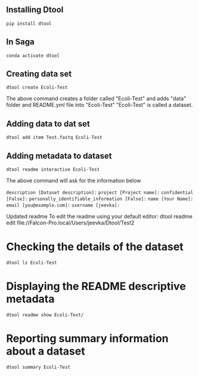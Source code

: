 ## Installing Dtool 
`pip install dtool`

## In Saga
`conda activate dtool`

## Creating data set 
`dtool create Ecoli-Test`

The above command creates a folder called "Ecoli-Test" and adds "data" folder and README.yml file into "Ecoli-Test"
"Ecoli-Test" is called a dataset. 

## Adding data to dat set
`dtool add item Test.fastq Ecoli-Test`

## Adding metadata to dataset  
`dtool readme interactive Ecoli-Test`

The above command will ask for the information below

`description [Dataset description]:`
`project [Project name]:`
`confidential [False]:`
`personally_identifiable_information [False]:`
`name [Your Name]:`
`email [you@example.com]:`
`username [jeevka]:`

Updated readme
To edit the readme using your default editor:
dtool readme edit file://Falcon-Pro.local/Users/jeevka/Dtool/Test2

# Checking the details of the dataset
`dtool ls Ecoli-Test`

# Displaying the README descriptive metadata
`dtool readme show Ecoli-Test/`

# Reporting summary information about a dataset
`dtool summary Ecoli-Test`
